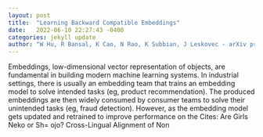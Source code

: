 ```yaml
---
layout: post
title:  "Learning Backward Compatible Embeddings"
date:   2022-06-10 22:27:43 -0400
categories: jekyll update
author: "W Hu, R Bansal, K Cao, N Rao, K Subbian, J Leskovec - arXiv preprint arXiv , 2022"
---
```

Embeddings, low-dimensional vector representation of objects, are fundamental in building modern machine learning systems. In industrial settings, there is usually an embedding team that trains an embedding model to solve intended tasks (eg, product recommendation). The produced embeddings are then widely consumed by consumer teams to solve their unintended tasks (eg, fraud detection). However, as the embedding model gets updated and retrained to improve performance on the  Cites: Are Girls Neko or Sh\= ojo? Cross-Lingual Alignment of Non
